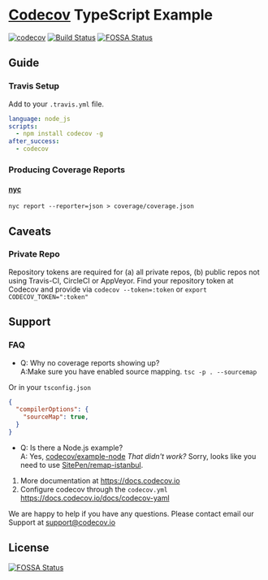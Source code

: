 # [Codecov][1] TypeScript Example

[1]: https://codecov.io/
[2]: https://twitter.com/codecov
[3]: mailto:hello@codecov.io
[4]: https://github.com/codecov/codecov-bash

[![codecov](https://codecov.io/gh/codecov/example-typescript/branch/master/graph/badge.svg)](https://codecov.io/gh/codecov/example-typescript)
[![Build Status](https://travis-ci.org/codecov/example-typescript.svg?branch=master)](https://travis-ci.org/codecov/example-typescript)
[![FOSSA Status](https://app.fossa.com/api/projects/git%2Bgithub.com%2Fcodecov%2Fexample-typescript.svg?type=shield)](https://app.fossa.com/projects/git%2Bgithub.com%2Fcodecov%2Fexample-typescript?ref=badge_shield)

## Guide
### Travis Setup
Add to your `.travis.yml` file.
```yml
language: node_js
scripts:
  - npm install codecov -g
after_success:
  - codecov
```
### Producing Coverage Reports

#### [nyc](https://github.com/istanbuljs/nyc)
```
nyc report --reporter=json > coverage/coverage.json
```
## Caveats
### Private Repo
Repository tokens are required for (a) all private repos, (b) public repos not using Travis-CI, CircleCI or AppVeyor. Find your repository token at Codecov and provide via `codecov --token=:token` or `export CODECOV_TOKEN=":token"`

## Support
### FAQ
- Q: Why no coverage reports showing up?<br/>A:Make sure you have enabled source mapping. `tsc -p . --sourcemap`

Or in your `tsconfig.json`

```json
{
  "compilerOptions": {
    "sourceMap": true,
  }
}
```
- Q: Is there a Node.js example?<br/>A: Yes, [codecov/example-node](https://github.com/codecov/example-node)
*That didn't work?* Sorry, looks like you need to use [SitePen/remap-istanbul](https://github.com/SitePen/remap-istanbul).


1. More documentation at https://docs.codecov.io
2. Configure codecov through the `codecov.yml`  https://docs.codecov.io/docs/codecov-yaml

We are happy to help if you have any questions. Please contact email our Support at [support@codecov.io](mailto:support@codecov.io)

[1]: https://codecov.io/


## License
[![FOSSA Status](https://app.fossa.com/api/projects/git%2Bgithub.com%2Fcodecov%2Fexample-typescript.svg?type=large)](https://app.fossa.com/projects/git%2Bgithub.com%2Fcodecov%2Fexample-typescript?ref=badge_large)